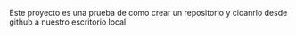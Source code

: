 Este proyecto es una prueba de como crear un repositorio y cloanrlo desde github a nuestro escritorio local